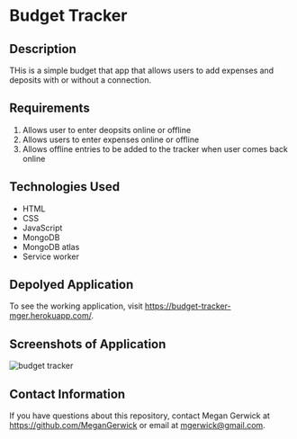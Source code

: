 # Budget Tracker

## Description
THis is a simple budget that app that allows users to add expenses and deposits with or without a connection. 

## Requirements
1. Allows user to enter deopsits online or offline
2. Allows users to enter expenses online or offline 
3. Allows offline entries to be added to the tracker when user comes back online

## Technologies Used
- HTML
- CSS
- JavaScript
- MongoDB
- MongoDB atlas
- Service worker

## Depolyed Application 
To see the working application, visit https://budget-tracker-mger.herokuapp.com/.

## Screenshots of Application
![budget tracker](https://user-images.githubusercontent.com/69534417/107714360-c02afd80-6c92-11eb-988c-50e2d4a8dc80.PNG)

## Contact Information
If you have questions about this repository, contact Megan Gerwick at https://github.com/MeganGerwick or email at mgerwick@gmail.com.
